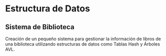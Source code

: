 # Estructura de Datos
## Sistema de Biblioteca
Creación de un pequeño sistema para gestionar la información de libros de una biblioteca utilizando estructuras de datos como Tablas Hash y Árboles AVL.
